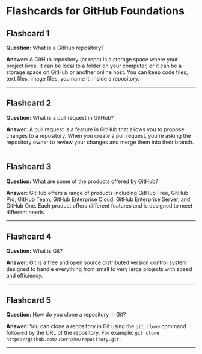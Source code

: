 
# Flashcards for GitHub Foundations

## Flashcard 1

**Question:** What is a GitHub repository?

**Answer:** A GitHub repository (or repo) is a storage space where your project lives. It can be local to a folder on your computer, or it can be a storage space on GitHub or another online host. You can keep code files, text files, image files, you name it, inside a repository.

---

## Flashcard 2

**Question:** What is a pull request in GitHub?

**Answer:** A pull request is a feature in GitHub that allows you to propose changes to a repository. When you create a pull request, you're asking the repository owner to review your changes and merge them into their branch.

---

## Flashcard 3

**Question:** What are some of the products offered by GitHub?

**Answer:** GitHub offers a range of products including GitHub Free, GitHub Pro, GitHub Team, GitHub Enterprise Cloud, GitHub Enterprise Server, and GitHub One. Each product offers different features and is designed to meet different needs.

---

## Flashcard 4

**Question:** What is Git?

**Answer:** Git is a free and open source distributed version control system designed to handle everything from small to very large projects with speed and efficiency.

---

## Flashcard 5

**Question:** How do you clone a repository in Git?

**Answer:** You can clone a repository in Git using the `git clone` command followed by the URL of the repository. For example: `git clone https://github.com/username/repository.git`.

---
